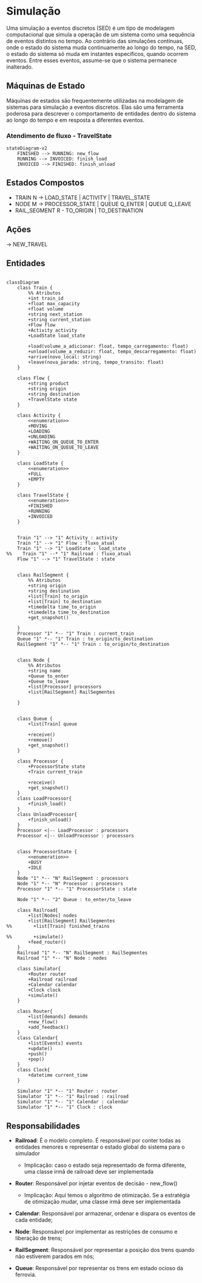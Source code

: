 # Simulação

Uma simulação a eventos discretos (SED) é um tipo de modelagem computacional que simula a operação de um sistema como
uma sequência de eventos distintos no tempo. Ao contrário das simulações contínuas, onde o estado do sistema muda 
continuamente ao longo do tempo, na SED, o estado do sistema só muda em instantes específicos, quando ocorrem eventos. 
Entre esses eventos, assume-se que o sistema permanece inalterado.



## Máquinas de Estado

Máquinas de estados são frequentemente utilizadas na modelagem de sistemas para simulação a eventos discretos. Elas são 
uma ferramenta poderosa para descrever o comportamento de entidades dentro do sistema ao longo do tempo e em resposta a 
diferentes eventos.





### Atendimento de fluxo - TravelState

```mermaid
stateDiagram-v2
    FINISHED --> RUNNING: new_flow
    RUNNING --> INVOICED: finish_load
    INVOICED --> FINISHED: finish_unload
```

## Estados Compostos

- TRAIN N -> LOAD_STATE | ACTIVITY | TRAVEL_STATE
- NODE M -> PROCESSOR_STATE | QUEUE Q_ENTER | QUEUE Q_LEAVE
- RAIL_SEGMENT R - TO_ORIGIN | TO_DESTINATION

## Ações

-> NEW_TRAVEL 

## Entidades


```mermaid

classDiagram
    class Train {
        %% Atributos
        +int train_id 
        +float max_capacity
        +float volume
        +string next_station
        +string current_station
        +Flow flow
        +Activity activity
        +LoadState load_state
                
        +load(volume_a_adicionar: float, tempo_carregamento: float)
        +unload(volume_a_reduzir: float, tempo_descarregamento: float)
        +arrive(novo_local: string)
        +leave(nova_parada: string, tempo_transito: float)
    }

    class Flow {
        +string product
        +string origin
        +string destination 
        +TravelState state
    }

    class Activity {
        <<enumeration>>
        +MOVING
        +LOADING
        +UNLOADING
        +WAITING_ON_QUEUE_TO_ENTER
        +WAITING_ON_QUEUE_TO_LEAVE
    }
    
    class LoadState {
        <<enumeration>>
        +FULL
        +EMPTY
    }
    
    class TravelState {
        <<enumeration>>
        +FINISHED
        +RUNNING
        +INVOICED
    }
    

    Train "1" --> "1" Activity : activity
    Train "1" --> "1" Flow : fluxo_atual
    Train "1" --> "1" LoadState : load_state
%%    Train "1" --* "1" Railroad : fluxo_atual
    Flow "1" --> "1" TravelState : state


    class RailSegment {
        %% Atributos
        +string origin
        +string destination
        +list[Train] to_origin
        +list[Train] to_destination
        +timedelta time_to_origin
        +timedelta time_to_destination
        +get_snapshot()

    }
    Processor "1" *-- "1" Train : current_train
    Queue "1" *-- "1" Train : to_origin/to_destination
    RailSegment "1" *-- "1" Train : to_origin/to_destination


    class Node {
        %% Atributos
        +string name
        +Queue to_enter
        +Queue to_leave
        +list[Processor] processors
        +list[RailSegment] RailSegmentes

    }
    
        
    class Queue {
        +list[Train] queue
        
        +receive()
        +remove()
        +get_snapshot()
    }
    
    class Processor {
        +ProcessorState state
        +Train current_train
        
        +receive()         
        +get_snapshot()
    }
    class LoadProcessor{
        +finish_load()
    }
    class UnloadProcessor{
        +finish_unload()
    }
    Processor <|-- LoadProcessor : processors
    Processor <|-- UnloadProcessor : processors

    
    class ProcessorState {
        <<enumeration>>
        +BUSY
        +IDLE
    }
    Node "1" *-- "N" RailSegment : processors     
    Node "1" *-- "N" Processor : processors
    Processor "1" *-- "1" ProcessorState : state

    Node "1" *-- "2" Queue : to_enter/to_leave
    
    class Railroad{
        +list[Nodes] nodes
        +list[RailSegment] RailSegmentes
%%        +list[Train] finished_trains
        
%%        +simulate()
        +feed_router()
    }
    Railroad "1" *-- "N" RailSegment : RailSegmentes
    Railroad "1" *-- "N" Node : nodes

    class Simulator{
        +Router router
        +Railroad railroad
        +Calendar calendar
        +Clock clock
        +simulate()
    }

    class Router{
        +list[demands] demands
        +new_flow()
        +add_feedback()
    }
    class Calendar{
        +list[Events] events
        +update()
        +push()
        +pop()
    }
    class Clock{
        +datetime current_time
    }
    
    Simulator "1" *-- "1" Router : router
    Simulator "1" *-- "1" Railroad : railroad
    Simulator "1" *-- "1" Calendar : calendar
    Simulator "1" *-- "1" Clock : clock

```

## Responsabilidades

* **Railroad**: É o modelo completo. É responsável por conter todas as entidades menores e representar o estado global do sistema para o simulador
  * Implicação: caso o estado seja representado de forma diferente, uma classe irmã de railroad deve ser implementada

* **Router**: Responsável por injetar eventos de decisão - new_flow()
  * Implicação: Aqui temos o algoritmo de otimização. Se a estratégia de otimização mudar, uma classe irmã deve ser implementada

* **Calendar**: Responsável por armazenar, ordenar e dispara os eventos de cada entidade;

* **Node**: Responsável por implementar as restrições de consumo e liberação de trens;

* **RailSegment**: Responsável por representar a posição dos trens quando não estiverem parados em nós;

* **Queue**: Responsável por representar os trens em estado ocioso da ferrovia.